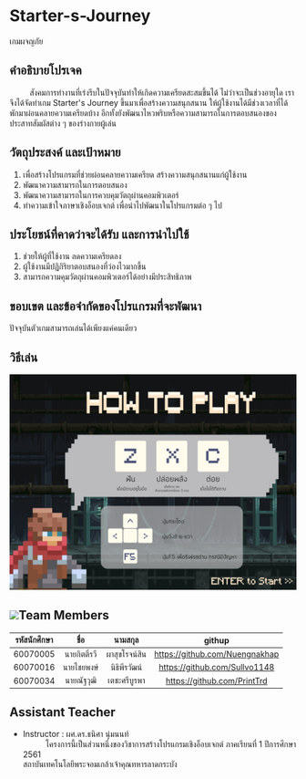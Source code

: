 # Starter-s-Journey
เกมผจญภัย

## คำอธิบายโปรเจค
&nbsp;&nbsp;&nbsp;&nbsp;&nbsp;&nbsp;&nbsp;&nbsp;
สังคมการทำงานที่เร่งรีบในปัจจุบันทำให้เกิดความเครียดสะสมขึ้นได้ ไม่ว่าจะเป็นช่วงอายุใด เราจึงได้จัดทำเกม Starter's Journey ขึ้นมาเพื่อสร้างความสนุกสนาน ให้ผู้ใช้งานได้มีช่วงเวลาที่ได้พักมาผ่อนคลายความเครียดบ้าง อีกทั้งยังพัฒนาไหวพริบหรือความสามารถในการตอบสนองของประสาทสัมผัสต่าง ๆ ของร่างกายผู้เล่น 

## วัตถุประสงค์ และเป้าหมาย
1.  เพื่อสร้างโปรแกรมที่ช่วยผ่อนคลายความเครียด สร้างความสนุกสนานแก่ผู้ใช้งาน
2.  พัฒนาความสามารถในการตอบสนอง
3.  พัฒนาความสามารถในการควบคุมวัตถุผ่านคอมพิวเตอร์
4.  ทำความเข้าใจภาษาเชิงอ็อบเจกต์ เพื่อนำไปพัฒนาในโปรแกรมต่อ ๆ ไป

## ประโยชน์ที่คาดว่าจะได้รับ และการนำไปใช้
1.  ช่วยให้ผู้ที่ใช้งาน ลดความเครียดลง
2.  ผู้ใช้งานมีปฏิกิริยาตอบสนองที่ว่องไวมากขึ้น
3.  สามารถความคุมวัตถุผ่านคอมพิวเตอร์ได้อย่างมีประสิทธิภาพ

## ขอบเขต และข้อจำกัดของโปรแกรมที่จะพัฒนา
ปัจจุบันตัวเกมสามารถเล่นได้เพียงแค่คนเดียว

## วิธีเล่น
![alt text](/img/HTP.png)

## ![](/img/group.png)Team Members
| รหัสนักศึกษา        | ชื่อ | นามสกุล | githup |
| :-------------: |:----------:|:--------:|:--------:|
| 60070005    | นายกิตติ์รวี  | ผาสุขโรจน์สิน  | https://github.com/Nuengnakhap  |
| 60070016     | นายไชยพงษ์  | นิธิพีรวัฒน์  | https://github.com/Sullvo1148  |
| 60070034    | นายณัฐวุฒิ  | เตชะศรีบูรพา  | https://github.com/PrintTrd  |

## Assistant Teacher
- Instructor : ผศ.ดร.ธนิศา นุ่มนนท์
<br>&nbsp;&nbsp;&nbsp;&nbsp;&nbsp;&nbsp;&nbsp;&nbsp;&nbsp;&nbsp;โครงการนี้เป็นส่วนหนึ่งของวิชาการสร้างโปรแกรมเชิงอ็อบเจกต์ 
ภาคเรียนที่ 1 ปีการศึกษา 2561<br>สถาบันเทคโนโลยีพระจอมเกล้าเจ้าคุณทหารลาดกระบัง